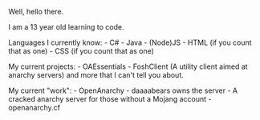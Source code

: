 Well, hello there.

I am a 13 year old learning to code.

Languages I currently know:
    - C#
    - Java
    - (Node)JS
    - HTML (if you count that as one)
    - CSS (if you count that as one)

My current projects:
    - OAEssentials
    - FoshClient (A utility client aimed at anarchy servers)
    and more that I can't tell you about.

My current "work":
    - OpenAnarchy
        - daaaabears owns the server
        - A cracked anarchy server for those without a Mojang account
        - openanarchy.cf
